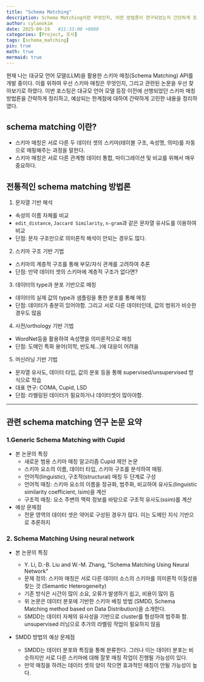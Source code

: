 ```yaml
--- 
title: "Schema Matching"
description: Schema Matching이란 무엇인지, 어떤 방법론이 연구되었는지 간단하게 조사
author: cylanokim
date: 2025-09-19   #11:33:00 +0800
categories: [Project, 조사]
tags: [schema_matching]
pin: true
math: true
mermaid: true
---
```


현재 나는 대규모 언어 모델(LLM)을 활용한 스키마 매칭(Schema Matching) API를 개발 중이다. 이를 위하여 우선 스키마 매칭은 무엇인지, 그리고 관련된 논문을 우선 찾아보기로 하였다. 이번 포스팅은 대규모 언어 모델 등장 이전에 선행되었던 스키마 매칭 방법론을 간략하게 정리하고, 예상되는 한계점에 대하여 간략하게 고민한 내용을 정리하였다. 

## schema matching 이란?
- 스키마 매칭은 서로 다른 두 데이터 셋의 스키마(테이블 구조, 속성명, 의미)를 자동으로 매핑해주는 과정을 말한다. 
- 스키마 매칭은 서로 다른 관계형 데이터 통합, 마이그레이션 및 비교를 위해서 매우 중요하다. 

## 전통적인 schema matching 방법론
1. 문자열 기반 해석 
- 속성의 이름 자체를 비교
- `edit_distance`, `Jaccard Similarity`, `n-gram`과 같은 문자열 유사도를 이용하여 비교
- 단점: 문자 구조만으로 의미론적 해석이 안되는 경우도 많다. 

2. 스키마 구조 기반 기법
- 스키마의 계층적 구조를 통해 부모/자식 관계를 고려하여 추론
- 단점: 만약 데이터 셋의 스키마에 계층적 구조가 없다면?

3. 데이터의 type과 분포 기반으로 매칭
- 데이터의 실제 값의 type과 샘플링을 통한 분포를 통해 매칭
- 단점: 데이터가 충분히 있어야함. 그리고 서로 다른 데이터인데, 값의 범위가 비슷한 경우도 많음

4. 사전/orthology 기반 기법
- WordNet등을 활용하여 속성명을 의미론적으로 매칭
- 단점: 도메인 특화 용어(의학, 반도체...)에 대응이 어려움

5. 머신러닝 기반 기법
- 문자열 유사도, 데이터 타입, 값의 분포 등을 통해 supervised/unsupervised 방식으로 학습
- 대표 연구: COMA, Cupid, LSD 
- 단점: 라벨링된 데이터가 필요하거나 데이터셋이 많아야함. 

---

## 관련 schema matching 연구 논문 요약
###  1.Generic Schema Matching with Cupid
- 본 논문의 특징
    - 새로운 범용 스키마 매칭 알고리즘 Cupid 제안 논문
    - 스키마 요소의 이름, 데이터 타입, 스키마 구조를 분석하여 매핑. 
    - 언어적(linguistic), 구조적(structural) 매칭 두 단계로 구성
    - 언어적 매칭: 스키마 요소의 이름을 정규화, 범주화, 비교하여 유사도(linguistic similarity coefficient, lsim)을 계산 
    - 구조적 매칭: 요소 주변의 맥락 정보를 바탕으로 구조적 유사도(ssim)를 계산
- 예상 문제점
    - 전문 영역의 데이터 셋은 약어로 구성된 경우가 많다. 이는 도메인 지식 기반으로 추론하지 

### **2. Schema Matching Using neural network** 
- 본 논문의 특징
    - Y. Li, D.-B. Liu and W.-M. Zhang, "Schema Matching Using Neural Network"
    - 문제 정의: 스키마 매칭은 서로 다른 데이터 소스의 스키마를 의미론적 이질성을 찾는 것 (Semantic Heterogeneity)
    - 기존 방식은 시간이 많이 소요, 오류가 발생하기 쉽고, 비용이 많이 듬
    - 위 논문은 데이터 분포에 기반한 스키마 배칭 방법 (SMDD, Schema Matching method based on Data Distribution)을 소개한다. 
    - SMDD는 데이터 자체의 유사성을 기반으로 cluster를 형성하여 범주화 함. unsupervised 러닝으로 추가의 라벨링 작업이 필요하지 않음 

- SMDD 방법의 예상 문제점
    - SMDD는 데이터 분포와 특징을 통해 분류한다. 그러나 이는 데이터 분포는 비슷하지만 서로 다른 스키마에 대해 잘못 매칭 작업이 진행될 가능성이 있다. 
    - 만약 매칭을 하려는 데이터 셋의 양이 작으면 효과적인 매칭이 안될 가능성이 높다. 